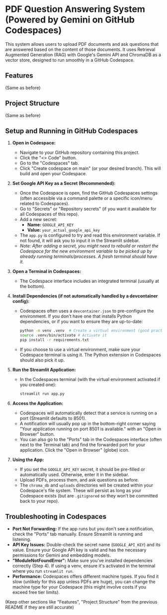 # PDF Question Answering System (Powered by Gemini on GitHub Codespaces)

This system allows users to upload PDF documents and ask questions that are answered based on the content of those documents. It uses Retrieval Augmented Generation (RAG) with Google's Gemini API and ChromaDB as a vector store, designed to run smoothly in a GitHub Codespace.

## Features
(Same as before)

## Project Structure
(Same as before)

## Setup and Running in GitHub Codespaces

1.  **Open in Codespace:**
    *   Navigate to your GitHub repository containing this project.
    *   Click the "<> Code" button.
    *   Go to the "Codespaces" tab.
    *   Click "Create codespace on main" (or your desired branch). This will build and open your Codespace.

2.  **Set Google API Key as a Secret (Recommended):**
    *   Once the Codespace is open, find the GitHub Codespaces settings (often accessible via a command palette or a specific icon/menu related to Codespaces).
    *   Go to "Secrets" or "Repository secrets" (if you want it available for all Codespaces of this repo).
    *   Add a new secret:
        *   **Name:** `GOOGLE_API_KEY`
        *   **Value:** `your_actual_google_api_key`
    *   The `app.py` is configured to try and read this environment variable. If not found, it will ask you to input it in the Streamlit sidebar.
    *   *Note: After adding a secret, you might need to rebuild or restart the Codespace for the new environment variable to be picked up by already running terminals/processes. A fresh terminal should have it.*

3.  **Open a Terminal in Codespaces:**
    *   The Codespace interface includes an integrated terminal (usually at the bottom).

4.  **Install Dependencies (if not automatically handled by a devcontainer config):**
    *   Codespaces often uses a `devcontainer.json` to pre-configure the environment. If you don't have one that installs Python dependencies, or if you want to ensure they are up-to-date:
        ```bash
        python -m venv .venv  # Create a virtual environment (good practice)
        source .venv/bin/activate # Activate it
        pip install -r requirements.txt
        ```
    *   If you choose to use a virtual environment, make sure your Codespace terminal is using it. The Python extension in Codespaces should also pick it up.

5.  **Run the Streamlit Application:**
    *   In the Codespaces terminal (with the virtual environment activated if you created one):
        ```bash
        streamlit run app.py
        ```

6.  **Access the Application:**
    *   Codespaces will automatically detect that a service is running on a port (Streamlit defaults to 8501).
    *   A notification will usually pop up in the bottom-right corner saying "Your application running on port 8501 is available." with an "Open in Browser" button.
    *   You can also go to the "Ports" tab in the Codespaces interface (often next to the Terminal tab) and find the forwarded port for your application. Click the "Open in Browser" (globe) icon.

7.  **Using the App:**
    *   If you set the `GOOGLE_API_KEY` secret, it should be pre-filled or automatically used. Otherwise, enter it in the sidebar.
    *   Upload PDFs, process them, and ask questions as before.
    *   The `chroma_db` and `uploads` directories will be created within your Codespace's file system. These will persist as long as your Codespace exists (but are `.gitignored` so they won't be committed back to your repo).

## Troubleshooting in Codespaces

*   **Port Not Forwarding:** If the app runs but you don't see a notification, check the "Ports" tab manually. Ensure Streamlit is running and listening.
*   **API Key Issues:** Double-check the secret name (`GOOGLE_API_KEY`) and its value. Ensure your Google API key is valid and has the necessary permissions for Gemini and embedding models.
*   **"ModuleNotFoundError":** Make sure you've installed dependencies correctly (Step 4). If using a venv, ensure it's activated in the terminal where you run `streamlit run`.
*   **Performance:** Codespaces offers different machine types. If you find it slow (unlikely for this app unless PDFs are huge), you can change the machine type for your Codespace (this might involve costs if you exceed free tier limits).

(Keep other sections like "Features", "Project Structure" from the previous README if they are still accurate)